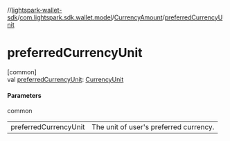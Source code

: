//[lightspark-wallet-sdk](../../../index.md)/[com.lightspark.sdk.wallet.model](../index.md)/[CurrencyAmount](index.md)/[preferredCurrencyUnit](preferred-currency-unit.md)

# preferredCurrencyUnit

[common]\
val [preferredCurrencyUnit](preferred-currency-unit.md): [CurrencyUnit](../-currency-unit/index.md)

#### Parameters

common

| | |
|---|---|
| preferredCurrencyUnit | The unit of user's preferred currency. |
